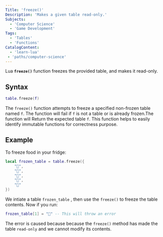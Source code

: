 ```yaml
---
Title: 'freeze()'
Description: 'Makes a given table read-only.'
Subjects:
  - 'Computer Science'
  - 'Game Development' 
Tags:
  - 'Tables'
  - 'Functions'
CatalogContent:
  - 'learn-lua'
 - 'paths/computer-science'
---
```


Lua **`freeze()`** function freezes the provided table, and makes it read-only.

## Syntax

```lua
table.freeze(f)
```

The `freeze()` function attempts to freeze a specified non-frozen table named `f`. The function will fail if `f` is not a table or is already frozen.The function will
 Return the expected table `f`.
 This function helps to easily identify immutable functions for correctness purpose.

## Example

To freeze food in your fridge:

```lua
local frozen_table = table.freeze({
    "🍎",
    "🍌",
    "🍇",
    "🍓",
    "🍉"
})
```
We intiate a table `frozen_table` , then use the `freeze()` to freeze the table contents.
Now if you run:
```lua
frozen_table[1] = "🍔" -- This will throw an error
```
The error is caused because because the `freeze()` method has made the table `read-only` and we cannot modify its contents.


